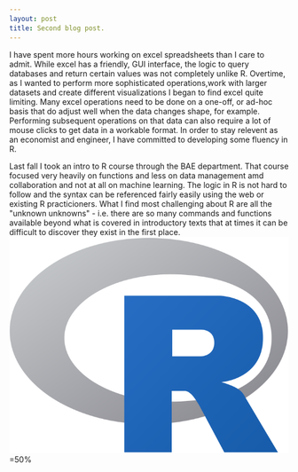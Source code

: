 ```yaml
---
layout: post
title: Second blog post.
---
```

I have spent more hours working on excel spreadsheets than I care to admit. While excel has a friendly, GUI interface, the logic to query databases and return certain values was not completely unlike R. Overtime, as I wanted to perform more sophisticated operations,work with larger datasets and create different visualizations I began to find excel quite limiting. Many excel operations need to be done on a one-off, or ad-hoc basis that do adjust well when the data changes shape, for example. Performing subsequent operations on that data can also require a lot of mouse clicks to get data in a workable format. In order to stay relevent as an economist and engineer, I have committed to developing some fluency in R. 

Last fall I took an intro to R course through the BAE department. That course focused very heavily on functions and less on data management amd collaboration and not at all on machine learning. The logic in R is not hard to follow and the syntax can be referenced fairly easily using the web or existing R practicioners. What I find most challenging about R are all the "unknown unknowns" - i.e. there are so many commands and functions available beyond what is covered in introductory texts that at times it can be difficult to discover they exist in the first place. 
![](https://raw.githubusercontent.com/ocwagner/ocwagner.github.io/master/images/Rlogo.png)=50%
